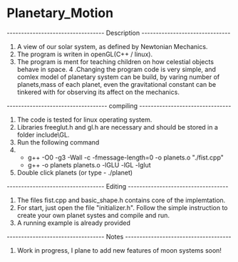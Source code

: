 # Planetary_Motion

---------------------------------- Description -------------------------------

1. A view of our solar system, as defined by Newtonian Mechanics.
2. The program is writen in openGL(C++ / linux).
3. The program is ment for teaching children on how celestial objects behave in space.
4 .Changing the program code is very simple, and comlex model of planetary system can be build, by varing number of planets,mass of each planet, even the gravitational constant can be tinkered with for observing its affect on the mechanics.

----------------------------------- compiling --------------------------------

1. The code is tested for linux operating system.
2. Libraries freeglut.h and gl.h are necessary and should be stored in a folder include\GL.
3. Run the following command
4. - g++ -O0 -g3 -Wall -c -fmessage-length=0 -o planets.o "./fist.cpp" 
   - g++ -o planets planets.o -lGLU -lGL -lglut
5. Double click planets (or type - ./planet)


---------------------------------- Editing ----------------------------------- 

1. The files fist.cpp and basic_shape.h contains core of the implemtation.
2. For start, just open the file "initializer.h". Follow the simple instruction to create your own planet systes and compile and run.
3. A running example is already provided


---------------------------------- Notes -------------------------------------

1. Work in progress, I plane to add new features of moon systems soon! 
 

